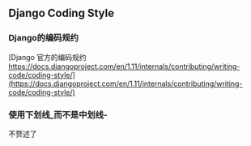 ## Django Coding Style

### Django的编码规约

[Django 官方的编码规约 https://docs.djangoproject.com/en/1.11/internals/contributing/writing-code/coding-style/](https://docs.djangoproject.com/en/1.11/internals/contributing/writing-code/coding-style/)


### 使用下划线_而不是中划线-
不赘述了